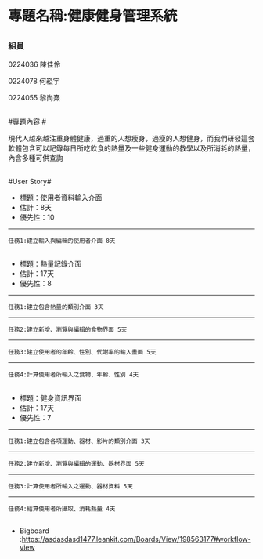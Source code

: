 # 專題名稱:健康健身管理系統 #


## ##




### 組員 ###

0224036 陳佳伶

0224078 何崧宇

0224055 黎尚熹

## ##
#專題內容 #


現代人越來越注重身體健康，過重的人想瘦身，過瘦的人想健身，而我們研發這套軟體包含可以記錄每日所吃飲食的熱量及一些健身運動的教學以及所消耗的熱量，內含多種可供查詢

## ##

#User Story#

- 標題：使用者資料輸入介面		
- 估計：8天		
- 優先性：10

****
    任務1:建立輸入與編輯的使用者介面 8天

## ##


- 標題：熱量記錄介面		
- 估計：17天		
- 優先性：8		

****
    任務1:建立包含熱量的類別介面 3天
****
    任務2:建立新增、瀏覽與編輯的食物界面 5天
****
    任務3:建立使用者的年齡、性別、代謝率的輸入畫面 5天
****
    任務4:計算使用者所輸入之食物、年齡、性別 4天

## ##

- 標題：健身資訊界面		
- 估計：17天		
- 優先性：7

****
    任務1:建立包含各項運動、器材、影片的類別介面 3天
****
    任務2:建立新增、瀏覽與編輯的運動、器材界面 5天
****
    任務3:計算使用者所輸入之運動、器材資料 5天
****
    任務4:結算使用者所攝取、消耗熱量 4天


## ##
- Bigboard :https://asdasdasd1477.leankit.com/Boards/View/198563177#workflow-view
